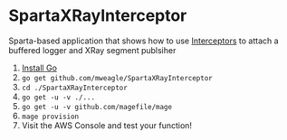 # SpartaXRayInterceptor

Sparta-based application that shows how to use [Interceptors](https://godoc.org/github.com/mweagle/Sparta#LambdaAWSInfo)
to attach a buffered logger and XRay segment publsiher

1. [Install Go](https://golang.org/doc/install)
1. `go get github.com/mweagle/SpartaXRayInterceptor`
1. `cd ./SpartaXRayInterceptor`
1. `go get -u -v ./...`
1. `go get -u -v github.com/magefile/mage`
1. `mage provision`
1. Visit the AWS Console and test your function!